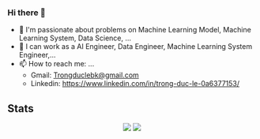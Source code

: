 ### Hi there 👋

- 🌱 I'm passionate about problems on Machine Learning Model, Machine Learning System, Data Science, ...
- 🔭 I can work as a AI Engineer, Data Engineer, Machine Learning System Engineer,... 
- 📫 How to reach me: ...
    - Gmail: Trongduclebk@gmail.com
    - Linkedin: https://www.linkedin.com/in/trong-duc-le-0a6377153/



## Stats
<p float="left" align="center">
  <img src="https://github-readme-stats.vercel.app/api?username=DucLeTrong&show_icons=true&count_private=true&theme=dracula" />
  <img src="https://github-readme-stats.vercel.app/api/top-langs/?username=ducletrong&hide=html,css&layout=compact&theme=dracula" />
</p>

<!--
<p align="center">
  <img src="https://komarev.com/ghpvc/?username=DucLeTrong&&style=flat-square" align="center" />
</p>
-->

<!--
**DucLeTrong/DucLeTrong** is a ✨ _special_ ✨ repository because its `README.md` (this file) appears on your GitHub profile.

Here are some ideas to get you started:

- 🔭 I’m currently working on ...
- 🌱 I’m currently learning ...
- 👯 I’m looking to collaborate on ...
- 🤔 I’m looking for help with ...
- 💬 Ask me about ...
- 📫 How to reach me: ...
- 😄 Pronouns: ...
- ⚡ Fun fact: ...
-->
